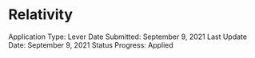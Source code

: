 # Relativity

Application Type: Lever
Date Submitted: September 9, 2021
Last Update Date: September 9, 2021
Status Progress: Applied